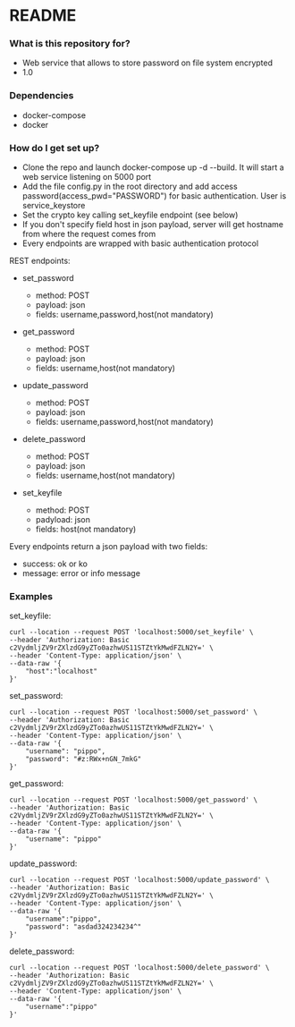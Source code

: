 # README #

### What is this repository for? ###

* Web service that allows to store password on file system encrypted
* 1.0

### Dependencies
* docker-compose
* docker
### How do I get set up? ###

* Clone the repo and launch docker-compose up -d --build. It will start a web service listening on 5000 port
* Add the file config.py in the root directory and add access password(access_pwd="PASSWORD") for basic authentication. User is service_keystore
* Set the crypto key calling set_keyfile endpoint (see below)
* If you don't specify field host in json payload, server will get hostname from where the request comes from
* Every endpoints are wrapped with basic authentication protocol
  
REST endpoints:

  - set_password
    - method: POST
    - payload: json
    - fields: username,password,host(not mandatory)
 
  - get_password
    - method: POST
    - payload: json
    - fields: username,host(not mandatory)
 
  - update_password
    - method: POST
    - payload: json
    - fields: username,password,host(not mandatory)
 
  - delete_password
    - method: POST
    - payload: json
    - fields: username,host(not mandatory)
  
  - set_keyfile
    - method: POST
    - padyload: json
    - fields: host(not mandatory)
  
Every endpoints return a json payload with two fields:
  - success: ok or ko
  - message: error or info message 

### Examples
set_keyfile:
```
curl --location --request POST 'localhost:5000/set_keyfile' \                        
--header 'Authorization: Basic c2VydmljZV9rZXlzdG9yZTo0azhwUS11STZtYkMwdFZLN2Y=' \
--header 'Content-Type: application/json' \
--data-raw '{
    "host":"localhost"
}'
```

set_password:
```
curl --location --request POST 'localhost:5000/set_password' \
--header 'Authorization: Basic c2VydmljZV9rZXlzdG9yZTo0azhwUS11STZtYkMwdFZLN2Y=' \
--header 'Content-Type: application/json' \
--data-raw '{
    "username": "pippo",
    "password": "#z:RWx+nGN_7mkG"
}'
```

get_password:
```
curl --location --request POST 'localhost:5000/get_password' \
--header 'Authorization: Basic c2VydmljZV9rZXlzdG9yZTo0azhwUS11STZtYkMwdFZLN2Y=' \
--header 'Content-Type: application/json' \
--data-raw '{
    "username": "pippo"
}'
```

update_password:
```
curl --location --request POST 'localhost:5000/update_password' \
--header 'Authorization: Basic c2VydmljZV9rZXlzdG9yZTo0azhwUS11STZtYkMwdFZLN2Y=' \
--header 'Content-Type: application/json' \
--data-raw '{
    "username":"pippo",
    "password": "asdad324234234^"
}'
```

delete_password:
```
curl --location --request POST 'localhost:5000/delete_password' \
--header 'Authorization: Basic c2VydmljZV9rZXlzdG9yZTo0azhwUS11STZtYkMwdFZLN2Y=' \
--header 'Content-Type: application/json' \
--data-raw '{
    "username":"pippo"
}'
```
